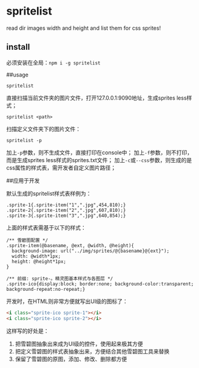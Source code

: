 # spritelist

read dir images width and height and list them for css sprites!

## install

必须安装在全局：`npm i -g spritelist`

##usage

```shell
spritelist
```

直接扫描当前文件夹的图片文件，打开127.0.0.1:9090地址，生成sprites less样式；

```shell
spritelist <path>
```

扫描定义<path>文件夹下的图片文件：

```shell
spritelist -p
```

加上`-p`参数，则不生成文件，直接打印在console中；
加上`-f`参数，则不打印，而是生成sprites less样式的sprites.txt文件；
加上`-c`或`--css`参数，则生成的是css属性的样式表，需开发者自定义图片路径；

##应用于开发

默认生成的spritelist样式表样例为：

```less
.sprite-1{.sprite-item("1",".jpg",454,810);}
.sprite-2{.sprite-item("2",".jpg",607,810);}
.sprite-3{.sprite-item("3",".jpg",640,854);}
```

上面的样式表需基于以下的样式：

```less
/** 雪碧图配置 */
.sprite-item(@basename, @ext, @width, @height){
  background-image: url("../img/sprites/@{basename}@{ext}");
  width: @width*1px;
  height: @height*1px;
}

/** 前缀: sprite-。精灵图基本样式与各图层 */
.sprite-ico{display:block; border:none; background-color:transparent; background-repeat:no-repeat;}
```

开发时，在HTML则非常方便就写出UI级的图标了：

```html
<i class="sprite-ico sprite-1"></i>
<i class="sprite-ico sprite-2"></i>
```

这样写的好处是：

1. 把雪碧图抽象出来成为UI级的控件，使用起来极其方便
2. 把定义雪碧图的样式表抽象出来，方便结合其他雪碧图工具来替换
3. 保留了雪碧图的原图，添加、修改、删除都方便




